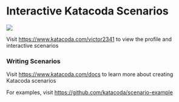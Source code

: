 # Interactive Katacoda Scenarios

[![](http://shields.katacoda.com/katacoda/victor2341/count.svg)](https://www.katacoda.com/victor2341 "Get your profile on Katacoda.com")

Visit https://www.katacoda.com/victor2341 to view the profile and interactive scenarios

### Writing Scenarios
Visit https://www.katacoda.com/docs to learn more about creating Katacoda scenarios

For examples, visit https://github.com/katacoda/scenario-example
